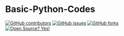 # Basic-Python-Codes
<!-- Badges - Do not remove or modify this section -->
[![GitHub contributors](https://img.shields.io/github/contributors/KemmieKemy/Basic-Python-Codes.svg)](https://GitHub.com/KemmieKemy/Basic-Python-Codes/graphs/contributors/)
[![GitHub issues](https://img.shields.io/github/issues/KemmieKemy/Basic-Python-Codes.svg)](https://GitHub.com/emmieKemy/Basic-Python-Codes/issues/)
[![GitHub forks](https://img.shields.io/github/forks/KemmieKemy/Basic-Python-Codes.svg?style=social&label=Fork&maxAge=2592000)](https://GitHub.com/KemmieKemy/Basic-Python-Codes/network/)
[![Open Source? Yes!](https://badgen.net/badge/Open%20Source%20%3F/Yes%21/blue?icon=github)](https://github.com/KemmieKemy/Basic-Python-Codes/)
<!-- end -->
